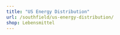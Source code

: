 ```yaml
---
title: "US Energy Distribution"
url: /southfield/us-energy-distribution/
shop: Lebensmittel
---
```

